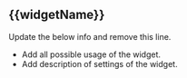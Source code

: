 ## {{widgetName}}

Update the below info and remove this line.

* Add all possible usage of the widget.
* Add description of settings of the widget.
